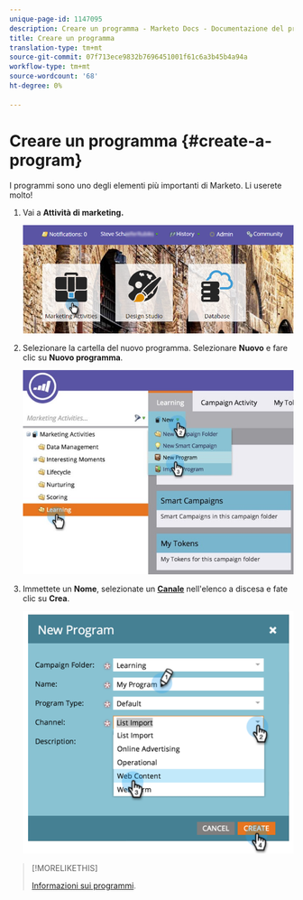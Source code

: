```yaml
---
unique-page-id: 1147095
description: Creare un programma - Marketo Docs - Documentazione del prodotto
title: Creare un programma
translation-type: tm+mt
source-git-commit: 07f713ece9832b7696451001f61c6a3b45b4a94a
workflow-type: tm+mt
source-wordcount: '68'
ht-degree: 0%

---
```



# Creare un programma {#create-a-program}

I programmi sono uno degli elementi più importanti di Marketo. Li userete molto!

1. Vai a **Attività di marketing.**

   ![](assets/login-marketing-activities.png)

1. Selezionare la cartella del nuovo programma. Selezionare **Nuovo** e fare clic su **Nuovo programma**.

   ![](assets/leadlifecycle.jpg)

1. Immettete un **Nome**, selezionate un **[Canale](http://docs.marketo.com/display/DOCS/Create+a+Program+Channel)** nell&#39;elenco a discesa e fate clic su **Crea**.

   ![](assets/image2015-2-5-16-3a33-3a23.png)

>[!MORELIKETHIS]
>
>[Informazioni sui programmi](/help/marketo/product-docs/core-marketo-concepts/programs/creating-programs/understanding-programs.md).
